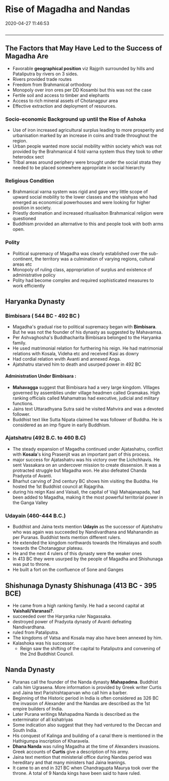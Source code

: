 # Rise of Magadha and Nandas

2020-04-27 11:46:53

```toc
```

---

## The Factors that May Have Led to the Success of Magadha Are

- Favorable **geographical position** viz Rajgrih surrounded by hills and Pataliputra by rivers on 3 sides.
- Rivers provided trade routes
- Freedom from Brahmanical orthodoxy
- Monopoly over iron ores per DD Kosambi but this was not the case
- Fertile soil and access to timber and elephants
- Access to rich mineral assets of Chotanagpur area
- Effective extraction and deployment of resources.

### Socio-economic Background up until the Rise of Ashoka

- Use of iron increased agricultural surplus leading to more prosperity and urbanisation marked by an increase in coins and trade throughout the region.
- Urban people wanted more social mobility within society which was not provided by the Brahmanical 4 fold varna system thus they took to other heterodox sect
- Tribal areas around periphery were brought under the social strata they needed to be placed somewhere appropriate in social hierarchy

### Religious Condition

- Brahmanical varna system was rigid and gave very little scope of upward social mobility to the lower classes and the vaishyas who had emerged as economical powerhouses and were looking for higher position in society.
- Priestly domination and increased ritualisaiton Brahmanical religion were questioned
- Buddhism provided an alternative to this and people took with both arms open.

### Polity

- Political supremacy of Magadha was clearly established over the sub-continent, the territory was a culmination of varying regions, cultural areas etc
- Monopoly of ruling class, appropriation of surplus and existence of administrative policy
- Polity had become complex and required sophisticated measures to work efficiently

## **Haryanka Dynasty**

### Bimbisara ( 544 BC - 492 BC )

- Magadha's gradual rise to political supremacy began with **Bimbisara**. But he was not the founder of his dynasty as suggested by Mahavamsa.
- Per Ashvaghosha's Buddhacharita Bimbisara belonged to the Haryanka family.
- He used matrimonial relation for furthering his reign. He had matrimonial relations with Kosala, Videha etc and received Kasi as dowry
- Had cordial relation wvith Avanti and annexed Anga.
- Ajatshatru starved him to death and usurped power in 492 BC

#### Administration Under Bimbisara :

- **Mahavagga** suggest that Bimbisara had a very large kingdom. VIllages governed by assemblies under village headmen called Gramakas. High ranking officials called Mahamatras had executive, judicial and military functions.
- Jains text Uttaradhyana Sutra said he visited Mahvira and was a devoted follower.
- Buddhist text like Sutta Nipata claimed he was follower of Buddha. He is considered as an imp figure in early Buddhism.

### Ajatshatru (492 B.C. to 460 B.C)

- The steady expansion of Magadha continued under Ajatashatru, conflict with **Kosala**'s king Prasenjit was an important part of this process.
- major success for Ajatashatru was his victory over the Lichchhavis. He sent Vassakara on an undercover mission to create dissension. It was a protracted struggle but Magadha won. He also defeated Chanda Pradyota of Avanti.
- Bharhut carving of 2nd century BC shows him visiting the Buddha. He hosted the 1st Buddhist council at Rajagriha.
- during his reign Kasi and Vaisali, the capital of Vajji Mahajanapada, had been added to Magadha, making it the most powerful territorial power in the Ganga Valley

### Udayain (460-444 B.C.)

- Buddhist and Jaina texts mention **Udayin** as the successor of Ajatshatru who was again was succeeded by Nandivardhana and Mahanandin as per Puranas. Buddhist texts mention different rulers.
- He extended the kingdom northwards towards the Himalayas and south towards the Chotanagpur plateau.
- He and the next 4 rulers of this dynasty were the weaker ones
- In 413 BC they were usurped by the people of Magadha and Shishunaga was put to throne.
- He built a fort on the confluence of Sone and Ganges

## **Shishunaga Dynasty** Shishunaga (413 BC - 395 BCE)

- He came from a high ranking family. He had a second capital at **Vaishali/Varanasi?**.
- succeeded over the Haryanka ruler Nagassaka.
- destroyed power of Pradyota dynasty of Avanti defeating Nandivardhana.
- ruled from Pataliputra.
- The kingdoms of Vatsa and Kosala may also have been annexed by him.
- Kalashoka was his successor.
	- Reign saw the shifting of the capital to Pataliputra and convening of the 2nd Buddhist Council.

## **Nanda Dynasty**

- Puranas call the founder of the Nanda dynasty **Mahapadma**. Buddhist calls him Ugrasena. More information is provided by Greek writer Curtis and Jaina text Parishishtaparvan who call him a barber.
- Beginning of the Historic period in India is often considered as 326 BC the invasion of Alexander and the Nandas are described as the 1st empire builders of India.
- Later Purana writings Mahapadma Nanda is described as the exterminator of all kshatriyas
- Some indication also suggest that they had ventured to the Deccan and South India.
- His conquest of Kalinga and building of a canal there is mentioned in the Hathigumpa inscription of Kharavela.
- **Dhana Nanda** was ruling Magadha at the time of Alexanders invasions. Greek accounts of **Curtis** give a description of his army.
- Jaina text mention that ministerial office during Nandas period was hereditary and that many ministers had Jaina leanings.
- It came to an end in 321 BC when Chandragupta Maurya took over the throne. A total of 9 Nanda kings have been said to have ruled.
